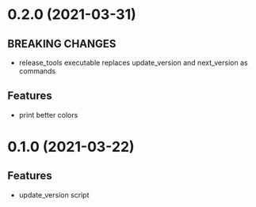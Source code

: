 # 0.2.0 (2021-03-31)

## BREAKING CHANGES

- release_tools executable replaces update_version and next_version as commands

## Features

- print better colors

# 0.1.0 (2021-03-22)

## Features

- update_version script
